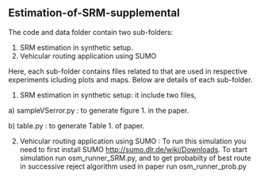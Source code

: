 ## Estimation-of-SRM-supplemental

The code and data folder contain two sub-folders:

1) SRM estimation in synthetic setup.
2) Vehicular routing application using SUMO

Here, each sub-folder contains files related to that are used in respective experiments icluding plots and maps. Below are details of each sub-folder.

1) SRM estimation in synthetic setup: it include two files,

a) sampleVSerror.py : to generate figure 1. in the paper.

b) table.py : to generate Table 1. of paper.

2) Vehicular routing application using SUMO : To run this simulation you need to first install SUMO http://sumo.dlr.de/wiki/Downloads. To start simulation run osm_runner_SRM.py, and to get probabilty of best route in successive reject algorithm used in paper run osm_runner_prob.py

